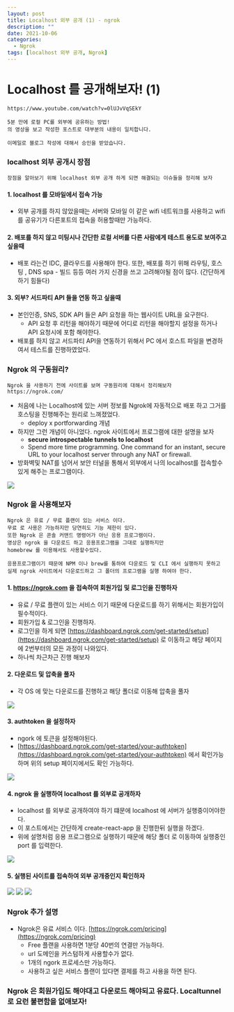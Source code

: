 ```yaml
---
layout: post
title: Localhost 외부 공개 (1) - ngrok
description: ""
date: 2021-10-06
categories:
  - Ngrok
tags: [localhost 외부 공개, Ngrok]
---
```


# Localhost 를 공개해보자! (1)
```
https://www.youtube.com/watch?v=0lUJvVqSEkY

5분 만에 로컬 PC를 외부에 공유하는 방법!
의 영상을 보고 작성한 포스트로 대부분의 내용이 일치합니다.

이메일로 블로그 작성에 대해서 승인을 받았습니다.
```

### localhost 외부 공개시 장점
```
장점을 알아보기 위해 localhost 외부 공개 하게 되면 해결되는 이슈들을 정리해 보자
```

#### 1. localhost 를 모바일에서 접속 가능

- 외부 공개를 하지 않았을때는 서버와 모바일 이 같은 wifi 네트워크를 사용하고 wifi 를 공유기가 다른포트의 접속을 허용할때만 가능하다.

#### 2. 배포를 하지 않고 미팅시나 간단한 로컬 서버를 다른 사람에게 테스트 용도로 보여주고 싶을때
- 배포 라는건 IDC, 클라우드를 사용해야 한다. 또한, 배포를 하기 위해 라우팅, 호스팅 , DNS spa - 빌드 등등 여러 가지 신경을 쓰고 고려해야될 점이 많다. (간단하게 하기 힘들다)

#### 3. 외부? 서드파티 API 들을 연동 하고 싶을때
- 본인인증, SNS, SDK API 들은 API 요청을 하는 웹사이트 URL을 요구한다.
    - API 요청 후 리턴을 해야하기 때문에 어디로 리턴을 해야할지 설정을 하거나 API 요청시에 포함 해야한다.
- 배포를 하지 않고 서드파티 API을 연동하기 위해서 PC 에서 호스트 파일을 변경하여서 테스트를 진행하였었다.

### Ngrok 의 구동원리?
```
Ngrok 을 사용하기 전에 사이트를 보며 구동원리에 대해서 정리해보자
https://ngrok.com/
```

- 처음에 나는 Localhost에 있는 서버 정보를 Ngrok에 자동적으로 배포 하고 그거를 호스팅을 진행해주는 원리로 느껴졌었다.
  - deploy x portforwarding 개념
- 하지만 그런 개념이 아니었다. ngrok 사이트에서 프로그램에 대한 설명을 보자
  - **secure introspectable tunnels to localhost**
  - Spend more time programming. One command for an instant, secure URL to your localhost server through any NAT or firewall.
- 방화벽및 NAT를 넘어서 보안 터널을 통해서 외부에서 나의 localhost를 접속할수 있게 해주는 프로그램이다.

<img src="{{ site.url }}/assets/image/2021-10-06-local-deploy/ngork.jpg" class="col-12">

### Ngrok 을 사용해보자
```
Ngrok 은 유료 / 무료 플랜이 있는 서비스 이다.
무료 로 사용은 가능하지만 당연히도 기능 제한이 있다.
또한 Ngrok 은 콘솔 커맨드 명령어가 아닌 응용 프로그램이다.
영상은 ngrok 을 다운로드 하고 응용프로그램을 그대로 실행하지만 
homebrew 를 이용해서도 사용할수있다.

응용프로그램이기 때문에 NPM 이나 brew를 통하여 다운로드 및 CLI 에서 실행하지 못하고
실제 ngrok 사이트에서 다운로드하고 그 폴더의 프로그램을 실행 하여야 한다.
```

#### 1. https://ngrok.com 을 접속하여 회원가입 및 로그인을 진행하자

- 유료 / 무료 플랜이 있는 서비스 이기 때문에 다운로드를 하기 위해서는 회원가입이 필수적이다.
- 회원가입 & 로그인을 진행하자.
- 로그인을 하게 되면 [https://dashboard.ngrok.com/get-started/setup](https://dashboard.ngrok.com/get-started/setup) 로 이동하고 해당 페이지에 2번부터의 모든 과정이 나와있다.
- 하나씩 차근차근 진행 해보자

#### 2. 다운로드 및 압축을 풀자

- 각 OS 에 맞는 다운로드를 진행하고 해당 폴더로 이동해 압축을 풀자

<img src="{{ site.url }}/assets/image/2021-10-06-local-deploy/unzip.png" class="col-12">

#### 3. authtoken 을 설정하자

- ngork 에 토큰을 설정해야된다.
- [https://dashboard.ngrok.com/get-started/your-authtoken](https://dashboard.ngrok.com/get-started/your-authtoken) 에서 확인가능하며 위의 setup 페이지에서도 확인 가능하다.

<img src="{{ site.url }}/assets/image/2021-10-06-local-deploy/authtoken.png" class="col-12">

#### 4. ngrok 을 실행하여 localhost 를 외부로 공개하자

- localhost 를 외부로 공개하여야 하기 떄문에 localhost 에 서버가 실행중이어야한다.
- 이 포스트에서는 간단하게 create-react-app 을 진행한뒤 실행을 하겠다.
- 위에 설명처럼 응용 프로그램으로 실행하기 때문에 해당 폴더 로 이동하여 실행중인 port 를 입력한다.

<img src="{{ site.url }}/assets/image/2021-10-06-local-deploy/run.png" class="col-12">

#### 5. 실행된 사이트를 접속하여 외부 공개중인지 확인하자

<img src="{{ site.url }}/assets/image/2021-10-06-local-deploy/ngrok-interface.png" class="col-12">

<img src="{{ site.url }}/assets/image/2021-10-06-local-deploy/local.png" class="col-12">

<img src="{{ site.url }}/assets/image/2021-10-06-local-deploy/public.png" class="col-12">


### Ngrok 추가 설명
- Ngrok은 유료 서비스 이다. [https://ngrok.com/pricing](https://ngrok.com/pricing)
  - Free 플랜을 사용하면 1분당 40번의 연결만 가능하다.
  - url 도메인을 커스텀하게 사용할수가 없다.
  - 1개의 ngork 프로세스만 가능하다.
  - 사용하고 싶은 서비스 플랜이 있다면 결제를 하고 사용을 하면 된다.

### Ngrok 은 회원가입도 해야대고 다운로드 해야되고 유료다. Localtunnel 로 요런 불편함을 없애보자!